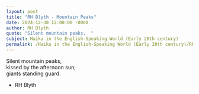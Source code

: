 ```yaml
---
layout: post
title: "RH Blyth - Mountain Peaks"
date: 2024-12-30 12:00:00 -0000
author: RH Blyth
quote: "Silent mountain peaks,  "
subject: Haiku in the English-Speaking World (Early 20th century)
permalink: /Haiku in the English-Speaking World (Early 20th century)/RH Blyth/RH Blyth - Mountain Peaks
---
```


Silent mountain peaks,  
     kissed by the afternoon sun;  
      giants standing guard.


- RH Blyth
